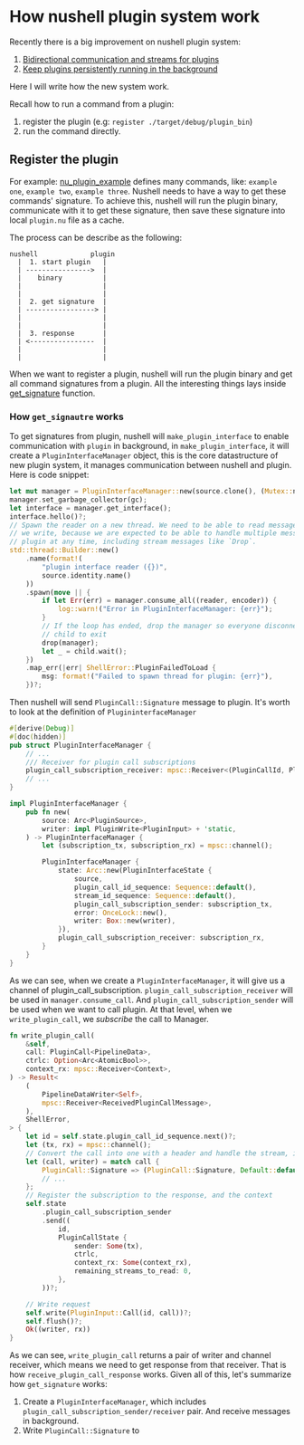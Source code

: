 # How nushell plugin system work

Recently there is a big improvement on nushell plugin system:

1. [Bidirectional communication and streams for plugins](https://github.com/nushell/nushell/pull/11911)
2. [Keep plugins persistently running in the background](https://github.com/nushell/nushell/pull/12064)

Here I will write how the new system work.

Recall how to run a command from a plugin:
1. register the plugin (e.g: `register ./target/debug/plugin_bin`)
2. run the command directly.


## Register the plugin
For example: [nu_plugin_example]() defines many commands, like: `example one`, `example two`, `example three`.  Nushell needs to have a way to get these commands' signature.  To achieve this, nushell will run the plugin binary, communicate with it to get these signature, then save these signature into local `plugin.nu` file as a cache.

The process can be describe as the following:
```
nushell             plugin
  |  1. start plugin   |
  | ---------------->  |
  |    binary          |
  |                    |
  |                    |
  |  2. get signature  |
  | -----------------> |
  |                    |
  |                    |
  |  3. response       |
  | <----------------  |
  |                    |
  |                    |

```
When we want to register a plugin, nushell will run the plugin binary and get all command signatures from a plugin.  All the interesting things lays inside [get_signature]() function.

### How `get_signautre` works

To get signatures from plugin, nushell will `make_plugin_interface` to enable communication with `plugin` in background, in `make_plugin_interface`, it will create a `PluginInterfaceManager` object, this is the core datastructure of new plugin system, it manages communication between nushell and plugin.  Here is code snippet:

```rust
let mut manager = PluginInterfaceManager::new(source.clone(), (Mutex::new(stdin), encoder));
manager.set_garbage_collector(gc);
let interface = manager.get_interface();
interface.hello()?;
// Spawn the reader on a new thread. We need to be able to read messages at the same time that
// we write, because we are expected to be able to handle multiple messages coming in from the
// plugin at any time, including stream messages like `Drop`.
std::thread::Builder::new()
    .name(format!(
        "plugin interface reader ({})",
        source.identity.name()
    ))
    .spawn(move || {
        if let Err(err) = manager.consume_all((reader, encoder)) {
            log::warn!("Error in PluginInterfaceManager: {err}");
        }
        // If the loop has ended, drop the manager so everyone disconnects and then wait for the
        // child to exit
        drop(manager);
        let _ = child.wait();
    })
    .map_err(|err| ShellError::PluginFailedToLoad {
        msg: format!("Failed to spawn thread for plugin: {err}"),
    })?;
```

Then nushell will send `PluginCall::Signature` message to plugin.  It's worth to look at the definition of `PlugininterfaceManager`
```rust
#[derive(Debug)]
#[doc(hidden)]
pub struct PluginInterfaceManager {
    // ...
    /// Receiver for plugin call subscriptions
    plugin_call_subscription_receiver: mpsc::Receiver<(PluginCallId, PluginCallState)>,
    // ...
}

impl PluginInterfaceManager {
    pub fn new(
        source: Arc<PluginSource>,
        writer: impl PluginWrite<PluginInput> + 'static,
    ) -> PluginInterfaceManager {
        let (subscription_tx, subscription_rx) = mpsc::channel();

        PluginInterfaceManager {
            state: Arc::new(PluginInterfaceState {
                source,
                plugin_call_id_sequence: Sequence::default(),
                stream_id_sequence: Sequence::default(),
                plugin_call_subscription_sender: subscription_tx,
                error: OnceLock::new(),
                writer: Box::new(writer),
            }),
            plugin_call_subscription_receiver: subscription_rx,
        }
    }
}
```

As we can see, when we create a `PluginInterfaceManager`, it will give us a channel of plugin_call_subscription.  `plugin_call_subscription_receiver` will be used in `manager.consume_call`.  And `plugin_call_subscription_sender` will be used when we want to call plugin.  At that level, when we `write_plugin_call`, we *subscribe* the call to Manager.

```rust
fn write_plugin_call(
    &self,
    call: PluginCall<PipelineData>,
    ctrlc: Option<Arc<AtomicBool>>,
    context_rx: mpsc::Receiver<Context>,
) -> Result<
    (
        PipelineDataWriter<Self>,
        mpsc::Receiver<ReceivedPluginCallMessage>,
    ),
    ShellError,
> {
    let id = self.state.plugin_call_id_sequence.next()?;
    let (tx, rx) = mpsc::channel();
    // Convert the call into one with a header and handle the stream, if necessary
    let (call, writer) = match call {
        PluginCall::Signature => (PluginCall::Signature, Default::default()),
        // ...
    };
    // Register the subscription to the response, and the context
    self.state
        .plugin_call_subscription_sender
        .send((
            id,
            PluginCallState {
                sender: Some(tx),
                ctrlc,
                context_rx: Some(context_rx),
                remaining_streams_to_read: 0,
            },
        ))?;

    // Write request
    self.write(PluginInput::Call(id, call))?;
    self.flush()?;
    Ok((writer, rx))
}
```

As we can see, `write_plugin_call` returns a pair of writer and channel receiver, which means we need to get response from that receiver.  That is how `receive_plugin_call_response` works.  Given all of this, let's summarize how `get_signature` works:
1. Create a `PluginInterfaceManager`, which includes `plugin_call_subscription_sender/receiver` pair.  And receive messages in background.
2. Write `PluginCall::Signature` to 

